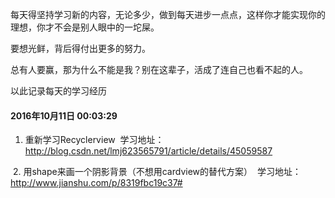 每天得坚持学习新的内容，无论多少，做到每天进步一点点，这样你才能实现你的理想，你才不会是别人眼中的一坨屎。

要想光鲜，背后得付出更多的努力。

总有人要赢，那为什么不能是我？别在这辈子，活成了连自己也看不起的人。

以此记录每天的学习经历

#### 2016年10月11日 00:03:29
  1. 重新学习Recyclerview
  学习地址：http://blog.csdn.net/lmj623565791/article/details/45059587
  
  2. 用shape来画一个阴影背景（不想用cardview的替代方案）
  学习地址：http://www.jianshu.com/p/8319fbc19c37#
